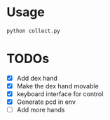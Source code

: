 # Usage
`python collect.py`

# TODOs
- [x] Add dex hand
- [x] Make the dex hand movable
- [x] keyboard interface for control
- [x] Generate pcd in env
- [ ] Add more hands